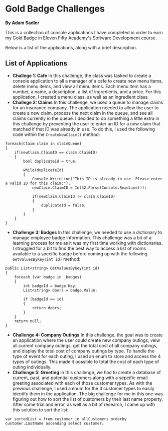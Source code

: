 # Gold Badge Challenges

**By Adam Sadler**

This is a collection of console applications I have completed in order to earn my Gold Badge in Eleven Fifty Academy's Software Development course.

Below is a list of the applications, along with a brief description.

## List of Applications
- **Challege 1: Cafe** In this challenge, the class was tasked to create a console application to all a manager of a cafe to create new menu items, delete menu items, and view all menu items. Each menu item has a number, a name, a description, a list of ingredients, and a price. For this application, I created a menu class, as well as an ingredient class.
- **Challege 2: Claims** In this challenge, we used a queue to manage claims for an insurance company. The application needed to allow the user to create a new claim, process the next claim in the queue, and see all claims currently in the queue. I decided to do something a little extra in this challenge by preventing the user to enter an ID for a new claim that matched if that ID was already in use. To do this, I used the following code within the `CreateNewClaim()` method:
```
foreach(Claim claim in claimQueue)
{
    if(newClaim.ClaimID == claim.ClaimID)
    {
        bool duplicateId = true;

        while(duplicateId)
        {
            Console.WriteLine("This ID is already in use. Please enter a valid ID for this claim:");
            newClaim.ClaimID = Int32.Parse(Console.ReadLine());

            if(newClaim.ClaimID != claim.ClaimID)
            {
                duplicateId = false;
            }
        }
    }
}
```
- **Challenge 3: Badges** In this challenge, we needed to use a dictionary to manage employee badge information. This challenge was a bit of a learning process for me as it was my first time working with dictionaries. I struggled for a bit to find the best way to access a list of rooms available to a specific badge before coming up with the following `GetValuesByKey(int id)` method:
```
public List<string> GetValuesByKey(int id)
{
    foreach (var badge in _badges)
    {
        int badgeId = badge.Key;
        List<string> doors = badge.Value;

        if (badgeId == id)
        {
            return doors;
        }
    }
    return null;
}
```
- **Challenge 4: Company Outings** In this challenge, the goal was to create an application where the user could create new company outings, veiw all current company outings, get the total cost of all company outings, and display the total cost of company outings by type. To handle the type of event for each outing, I used an enum to store and access the 4 types of outings. This made it possible to total the cost of each type of outing individually. 
- **Challenge 5: Greeting** In this challenge, we had to create a database of current, past, and potential customers along with a sepcific email greeting associated with each of those customer types. As with the previous challenge, I used a enum for the 3 customer types to easily identify them in the application. The big challenge for me in this one was figuring out how to sort the list of customers by their last name property. After some trial and error, as well as a bit of research, I came up with this solution to sort the list:
```
var sortedList = from customer in allCustomers orderby customer.LastName ascending select customer;
```